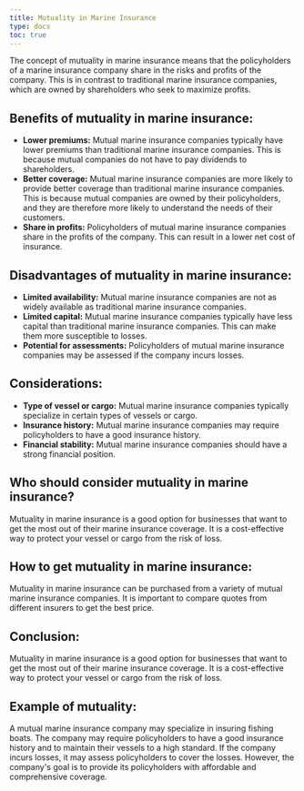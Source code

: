 ```yaml
---
title: Mutuality in Marine Insurance
type: docs
toc: true
---
```

The concept of mutuality in marine insurance means that the policyholders of a marine insurance company share in the risks and profits of the company. This is in contrast to traditional marine insurance companies, which are owned by shareholders who seek to maximize profits.

## Benefits of mutuality in marine insurance:

* **Lower premiums:** Mutual marine insurance companies typically have lower premiums than traditional marine insurance companies. This is because mutual companies do not have to pay dividends to shareholders.
* **Better coverage:** Mutual marine insurance companies are more likely to provide better coverage than traditional marine insurance companies. This is because mutual companies are owned by their policyholders, and they are therefore more likely to understand the needs of their customers.
* **Share in profits:** Policyholders of mutual marine insurance companies share in the profits of the company. This can result in a lower net cost of insurance.

## Disadvantages of mutuality in marine insurance:

* **Limited availability:** Mutual marine insurance companies are not as widely available as traditional marine insurance companies.
* **Limited capital:** Mutual marine insurance companies typically have less capital than traditional marine insurance companies. This can make them more susceptible to losses.
* **Potential for assessments:** Policyholders of mutual marine insurance companies may be assessed if the company incurs losses.

## Considerations:

* **Type of vessel or cargo:** Mutual marine insurance companies typically specialize in certain types of vessels or cargo.
* **Insurance history:** Mutual marine insurance companies may require policyholders to have a good insurance history.
* **Financial stability:** Mutual marine insurance companies should have a strong financial position.

## Who should consider mutuality in marine insurance?

Mutuality in marine insurance is a good option for businesses that want to get the most out of their marine insurance coverage. It is a cost-effective way to protect your vessel or cargo from the risk of loss.

## How to get mutuality in marine insurance:

Mutuality in marine insurance can be purchased from a variety of mutual marine insurance companies. It is important to compare quotes from different insurers to get the best price.

## Conclusion:

Mutuality in marine insurance is a good option for businesses that want to get the most out of their marine insurance coverage. It is a cost-effective way to protect your vessel or cargo from the risk of loss.

## Example of mutuality:

A mutual marine insurance company may specialize in insuring fishing boats. The company may require policyholders to have a good insurance history and to maintain their vessels to a high standard. If the company incurs losses, it may assess policyholders to cover the losses. However, the company's goal is to provide its policyholders with affordable and comprehensive coverage.

 

